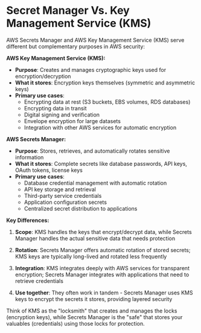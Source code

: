 # Secret Manager Vs. Key Management Service (KMS)

AWS Secrets Manager and AWS Key Management Service (KMS) serve different but complementary purposes in AWS security:

**AWS Key Management Service (KMS):**
- **Purpose**: Creates and manages cryptographic keys used for encryption/decryption
- **What it stores**: Encryption keys themselves (symmetric and asymmetric keys)
- **Primary use cases**:
  - Encrypting data at rest (S3 buckets, EBS volumes, RDS databases)
  - Encrypting data in transit
  - Digital signing and verification
  - Envelope encryption for large datasets
  - Integration with other AWS services for automatic encryption

**AWS Secrets Manager:**
- **Purpose**: Stores, retrieves, and automatically rotates sensitive information
- **What it stores**: Complete secrets like database passwords, API keys, OAuth tokens, license keys
- **Primary use cases**:
  - Database credential management with automatic rotation
  - API key storage and retrieval
  - Third-party service credentials
  - Application configuration secrets
  - Centralized secret distribution to applications

**Key Differences:**

1. **Scope**: KMS handles the keys that encrypt/decrypt data, while Secrets Manager handles the actual sensitive data that needs protection

2. **Rotation**: Secrets Manager offers automatic rotation of stored secrets; KMS keys are typically long-lived and rotated less frequently

3. **Integration**: KMS integrates deeply with AWS services for transparent encryption; Secrets Manager integrates with applications that need to retrieve credentials

4. **Use together**: They often work in tandem - Secrets Manager uses KMS keys to encrypt the secrets it stores, providing layered security

Think of KMS as the "locksmith" that creates and manages the locks (encryption keys), while Secrets Manager is the "safe" that stores your valuables (credentials) using those locks for protection.
